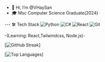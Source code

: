 - 👋 Hi, I’m @VHaySan
- 🎓 Msc Computer Science Graduate(2024)

--- 🛠️ Tech Stack
![Python](https://img.shields.io/badge/Python-3776AB?logo=python&logoColor=white)
![C#](https://img.shields.io/badge/C%23-239120?logo=c-sharp&logoColor=white)
![React](https://img.shields.io/badge/React-61DAFB?logo=react&logoColor=black)
![Git](https://img.shields.io/badge/Git-F05032?logo=git&logoColor=white)

-(Learning: React,Tailwindcss, Node.js)-


[![GitHub Streak](https://streak-stats.demolab.com?user=VHaySan&theme=dark)]


[![Top Languages](https://github-readme-stats.vercel.app/api/top-langs/?username=VHaySan&layout=compact&theme=dark&hide=html)]
<!---
VHaySan/VHaySan is a ✨ special ✨ repository because its `README.md` (this file) appears on your GitHub profile.
You can click the Preview link to take a look at your changes.
--->
